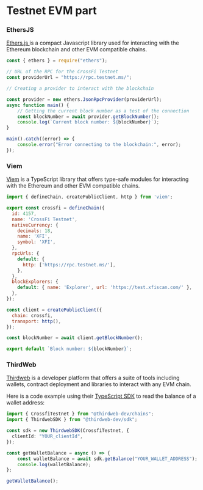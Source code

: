 # Testnet EVM part

### EthersJS

[Ethers.js ](https://docs.ethers.org/v6/)is a compact Javascript library used for interacting with the Ethereum blockchain and other EVM compatible chains. &#x20;

```javascript
const { ethers } = require("ethers");

// URL of the RPC for the CrossFi Testnet 
const providerUrl = "https://rpc.testnet.ms/";

// Creating a provider to interact with the blockchain

const provider = new ethers.JsonRpcProvider(providerUrl);
async function main() {
	// Getting the current block number as a test of the connection
	const blockNumber = await provider.getBlockNumber();
	console.log(`Current block number: ${blockNumber}`);
}

main().catch((error) => {
	console.error("Error connecting to the blockchain:", error);
});

```



### Viem&#x20;

[Viem](https://viem.sh/docs/getting-started) is a TypeScript library that offers type-safe modules for interacting with the Ethereum and other EVM compatible chains.&#x20;



```javascript
import { defineChain, createPublicClient, http } from 'viem';

export const crossfi = defineChain({
  id: 4157,
  name: 'CrossFi Testnet',
  nativeCurrency: {
    decimals: 18,
    name: 'XFI',
    symbol: 'XFI',
  },
  rpcUrls: {
    default: {
      http: ['https://rpc.testnet.ms/'],
    },
  },
  blockExplorers: {
    default: { name: 'Explorer', url: 'https://test.xfiscan.com/' },
  },
});

const client = createPublicClient({
  chain: crossfi,
  transport: http(),
});

const blockNumber = await client.getBlockNumber();

export default `Block number: ${blockNumber}`;

```



### ThirdWeb&#x20;

[Thirdweb](https://portal.thirdweb.com/) is a developer platform that offers a suite of tools including wallets, contract deployment and   libraries to interact with any EVM chain.&#x20;

Here is a code example using their [TypeScript SDK](https://portal.thirdweb.com/typescript/v4) to read the balance of a wallet address:&#x20;

```typescript
import { CrossfiTestnet } from "@thirdweb-dev/chains";
import { ThirdwebSDK } from "@thirdweb-dev/sdk";

const sdk = new ThirdwebSDK(CrossfiTestnet, {
  clientId: "YOUR_clientId",
});

const getWalletBalance = async () => {
    const walletBalance = await sdk.getBalance("YOUR_WALLET_ADDRESS");
    console.log(walletBalance);
};

getWalletBalance();
```

